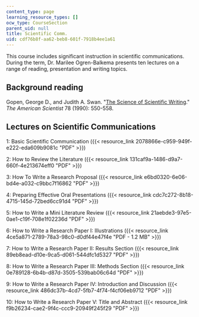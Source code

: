 ```yaml
---
content_type: page
learning_resource_types: []
ocw_type: CourseSection
parent_uid: null
title: Scientific Comm.
uid: cdf76b8f-aa62-beb8-601f-7918b4ee1a61
---
```


This course includes significant instruction in scientific communications. During the term, Dr. Marilee Ogren-Balkema presents ten lectures on a range of reading, presentation and writing topics.

Background reading
------------------

Gopen, George D., and Judith A. Swan. "[The Science of Scientific Writing](http://www.americanscientist.org/issues/pub/the-science-of-scientific-writing/1)." _The American Scientist_ 78 (1990): 550-558.

Lectures on Scientific Communications
-------------------------------------

1: Basic Scientific Communication ({{< resource_link 2078866e-c959-949f-e222-eda609b9081c "PDF" >}})

2: How to Review the Literature ({{< resource_link 131caf9a-1486-d9a7-660f-4e213674eff0 "PDF" >}})

3: How To Write a Research Proposal ({{< resource_link e6bd0320-6e06-bd4e-a032-c9bbc7f16862 "PDF" >}})

4: Preparing Effective Oral Presentations ({{< resource_link cdc7c272-8b18-4715-145d-72bed6cc91d4 "PDF" >}})

5: How to Write a Mini Literature Review ({{< resource_link 21aebde3-97e5-0ae1-c19f-708e1f02236d "PDF" >}})

6: How to Write a Research Paper I: Illustrations ({{< resource_link 4ce5a871-2789-78a3-98c0-d0df44e47f4e "PDF - 1.2 MB" >}})

7: How to Write a Research Paper II: Results Section ({{< resource_link 89eb8ead-d10e-9ca5-d061-544dfc1d5327 "PDF" >}})

8: How to Write a Research Paper III: Methods Section ({{< resource_link 0e789128-6b4b-d87d-3505-539bab06c64d "PDF" >}})

9: How to Write a Research Paper IV: Introduction and Discussion ({{< resource_link 486dc37b-4cd7-5fb7-4f74-f4cf06eb9712 "PDF" >}})

10: How to Write a Research Paper V: Title and Abstract ({{< resource_link f9b26234-cae2-9f4c-ccc9-20949f245f29 "PDF" >}})